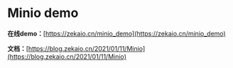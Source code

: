 # Minio demo

**在线demo：**[https://zekaio.cn/minio_demo](https://zekaio.cn/minio_demo)

**文档：**[https://blog.zekaio.cn/2021/01/11/Minio](https://blog.zekaio.cn/2021/01/11/Minio)

